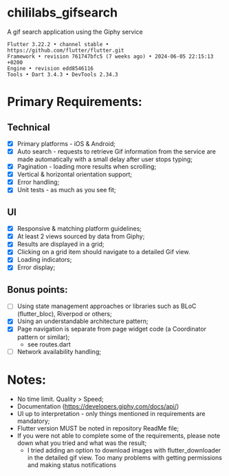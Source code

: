 # chililabs_gifsearch

A gif search application using the Giphy service

```
Flutter 3.22.2 • channel stable • https://github.com/flutter/flutter.git
Framework • revision 761747bfc5 (7 weeks ago) • 2024-06-05 22:15:13 +0200
Engine • revision edd8546116
Tools • Dart 3.4.3 • DevTools 2.34.3
```

# Primary Requirements:
## Technical
- [x] Primary platforms - iOS & Android;
- [x] Auto search - requests to retrieve Gif information from the service are made automatically with a small delay after user stops typing;
- [x] Pagination - loading more results when scrolling;
- [x] Vertical & horizontal orientation support;
- [x] Error handling;
- [x] Unit tests - as much as you see fit;

## UI
- [x] Responsive & matching platform guidelines;
- [x] At least 2 views sourced by data from Giphy;
- [x] Results are displayed in a grid;
- [x] Clicking on a grid item should navigate to a detailed Gif view.
- [x] Loading indicators;
- [x] Error display;

## Bonus points:
- [ ] Using state management approaches or libraries such as BLoC (flutter_bloc), Riverpod or others;
- [x] Using an understandable architecture pattern;
- [x] Page navigation is separate from page widget code (a Coordinator pattern or similar);
  - see routes.dart
- [ ] Network availability handling;

# Notes:
- No time limit. Quality > Speed;
- Documentation (https://developers.giphy.com/docs/api/)
- UI up to interpretation - only things mentioned in requirements are mandatory;
- Flutter version MUST be noted in repository ReadMe file;
- If you were not able to complete some of the requirements, please note down what you tried and what was the result;
  - I tried adding an option to download images with flutter_downloader in the detailed gif view. Too many problems with getting permissions and making status notifications
